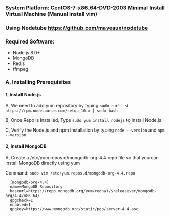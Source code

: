 ### System Platform: CentOS-7-x86_64-DVD-2003 Minimal Install Virtual Machine (Manual install vim)

### Using Nodetube https://github.com/mayeaux/nodetube

### Required Software: 
- Node.js 8.0+
- MongoDB
- Redis
- ffmpeg

### A, Installing Prerequisites

#### 1, Install Node.js

   A, We need to add yum repository by typing `sudo curl -sL https://rpm.nodesource.com/setup_10.x | sudo bash -`
   
   B, Once Repo is Installed, Type `sudo yum install nodejs` to install Node.js
   
   C, Verify the Node.js and npm Installation by typing `node --version` and `npm --version`

#### 2, Install MongoDB

   A, Create a /etc/yum.repos.d/mongodb-org-4.4.repo file so that you can install MongoDB directly using yum
   
   Command: `sudo vim /etc/yum.repos.d/mongodb-org-4.4.repo`
      
      [mongodb-org-4.4]
      name=MongoDB Repository
      baseurl=https://repo.mongodb.org/yum/redhat/$releasever/mongodb-org/4.4/x86_64/
      gpgcheck=1
      enabled=1
      gpgkey=https://www.mongodb.org/static/pgp/server-4.4.asc
      
